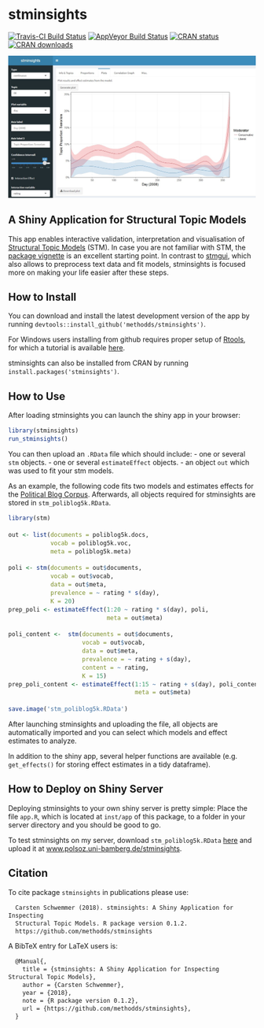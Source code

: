 
<!-- README.md is generated from README.Rmd. Please edit that file -->

# stminsights

[![Travis-CI Build
Status](https://travis-ci.org/methodds/stminsights.svg?branch=master)](https://travis-ci.org/methodds/stminsights)
[![AppVeyor Build
Status](https://ci.appveyor.com/api/projects/status/github/methodds/stminsights?branch=master&svg=true)](https://ci.appveyor.com/project/methodds/stminsights)
[![CRAN
status](https://www.r-pkg.org/badges/version/stminsights)](https://cran.r-project.org/package=stminsights)
[![CRAN
downloads](https://cranlogs.r-pkg.org/badges/grand-total/stminsights)](https://cran.rstudio.com/web/packages/stminsights/index.html)

<img src="man/figures/stminsights_interface.png" width="600">

## A Shiny Application for Structural Topic Models

This app enables interactive validation, interpretation and
visualisation of [Structural Topic
Models](http://structuraltopicmodel.com) (STM). In case you are not
familiar with STM, the [package
vignette](https://cran.r-project.org/web/packages/stm/vignettes/stmVignette.pdf)
is an excellent starting point. In contrast to
[stmgui](https://cran.r-project.org/web/packages/stmgui/index.html),
which also allows to preprocess text data and fit models, stminsights is
focused more on making your life easier after these steps.

## How to Install

You can download and install the latest development version of the app
by running `devtools::install_github('methodds/stminsights')`.

For Windows users installing from github requires proper setup of
[Rtools](https://cran.r-project.org/bin/windows/Rtools/), for which a
tutorial is available
[here](https://github.com/stan-dev/rstan/wiki/Install-Rtools-for-Windows).

stminsights can also be installed from CRAN by running
`install.packages('stminsights')`.

## How to Use

After loading stminsights you can launch the shiny app in your browser:

``` r
library(stminsights)
run_stminsights()
```

You can then upload an `.RData` file which should include: - one or
several `stm` objects. - one or several `estimateEffect` objects. - an
object `out` which was used to fit your stm models.

As an example, the following code fits two models and estimates effects
for the [Political Blog
Corpus](http://www.sailing.cs.cmu.edu/main/?page_id=710). Afterwards,
all objects required for stminsights are stored in
`stm_poliblog5k.RData`.

``` r
library(stm)

out <- list(documents = poliblog5k.docs,
            vocab = poliblog5k.voc,
            meta = poliblog5k.meta)

poli <- stm(documents = out$documents, 
            vocab = out$vocab,
            data = out$meta, 
            prevalence = ~ rating * s(day),
            K = 20)
prep_poli <- estimateEffect(1:20 ~ rating * s(day), poli,
                            meta = out$meta)

poli_content <-  stm(documents = out$documents, 
                     vocab = out$vocab,
                     data = out$meta, 
                     prevalence = ~ rating + s(day),
                     content = ~ rating,
                     K = 15)  
prep_poli_content <- estimateEffect(1:15 ~ rating + s(day), poli_content,
                                    meta = out$meta)

save.image('stm_poliblog5k.RData')
```

After launching stminsights and uploading the file, all objects are
automatically imported and you can select which models and effect
estimates to analyze.

In addition to the shiny app, several helper functions are available
(e.g. `get_effects()` for storing effect estimates in a tidy dataframe).

## How to Deploy on Shiny Server

Deploying stminsights to your own shiny server is pretty simple: Place
the file `app.R`, which is located at `inst/app` of this package, to a
folder in your server directory and you should be good to go.

To test stminsights on my server, download `stm_poliblog5k.RData`
[here](http://polsoz.uni-bamberg.de:1337/data/poliblog/stm_poliblog5k.RData)
and upload it at www.polsoz.uni-bamberg.de/stminsights.

## Citation

To cite package `stminsights` in publications please
use:

``` 
  Carsten Schwemmer (2018). stminsights: A Shiny Application for Inspecting
  Structural Topic Models. R package version 0.1.2.
  https://github.com/methodds/stminsights
```

A BibTeX entry for LaTeX users is:

``` 
  @Manual{,
    title = {stminsights: A Shiny Application for Inspecting Structural Topic Models},
    author = {Carsten Schwemmer},
    year = {2018},
    note = {R package version 0.1.2},
    url = {https://github.com/methodds/stminsights},
  }
```
